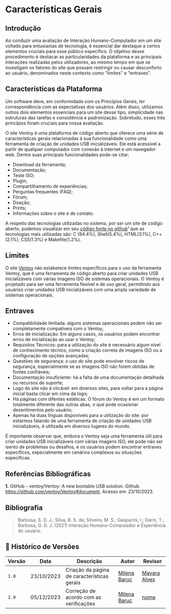 # Características Gerais

## Introdução

Ao conduzir uma avaliação de Interação Humano-Computador em um site voltado para entusiastas de tecnologia, é essencial dar destaque a certos elementos cruciais para esse público específico. O objetivo desse procedimento é destacar as particularidades da plataforma e as principais interações realizadas pelos utilizadores, ao mesmo tempo em que se investigam os fatores do site que possam restringir ou causar desconforto ao usuário, denominados neste contexto como "limites" e "entraves".

## Características da Plataforma

Um software deve, em conformidade com os Princípios Gerais, ter correspondência com as expectativas dos usuários. Além disso, utilizamos outros dois elementos essenciais para um site desse tipo, simplicidade nas estruturas das tarefas e consistência e padronização. Sobretudo, esses três princípios foram cruciais para nossa avaliação.

O site Ventoy é uma plataforma de código aberto que oferece uma série de características gerais relacionadas à sua funcionalidade como uma ferramenta de criação de unidades USB inicializáveis. Ele está acessível a partir de qualquer computador com conexão à internet e um navegador web. Dentre suas principais funcionalidades pode-se citar:

- Download da ferramenta;
- Documentação;
- Teste ISO;
- Plugin;
- Compartilhamento de experiências;
- Perguntas frequentes (FAQ);
- Fórum;
- Doação;
- Prints;
- Informações sobre o site e de contato.

A respeito das tecnologias utilizadas no sistema, por ser um site de código aberto, pudemos visualizar em seu [código fonte no github](https://github.com/ventoy/Ventoy)¹ que as tecnologias mais utilizadas são: C (84.4%), Shell(5.4%), HTML(3.1%), C++(2.1%), CSS(1.3%) e Makefile(1.2%).

## Limites

O site [Ventoy](https://www.ventoy.net/en/index.html) não estabelece limites específicos para o uso da ferramenta Ventoy, que é uma ferramenta de código aberto para criar unidades USB inicializáveis com várias imagens ISO de sistemas operacionais. O Ventoy é projetado para ser uma ferramenta flexível e de uso geral, permitindo aos usuários criar unidades USB inicializáveis com uma ampla variedade de sistemas operacionais.

## Entraves

- Compatibilidade limitada: alguns sistemas operacionais podem não ser completamente compatíveis com o Ventoy;
- Erros de inicialização: Em alguns casos, os usuários podem encontrar erros de inicialização ao usar o Ventoy;
- Requisitos Técnicos: para a utilização do site é necessário algum nível de conhecimento técnico, como a criação correta de imagens ISO ou a configuração de opções avançadas; 
- Questões de segurança: o uso do site pode envolver riscos de segurança, especialmente se as imagens ISO não forem obtidas de fontes confiáveis;
- Documentação insuficiente: há a falta de uma documentação detalhada ou recursos de suporte;
- Logo do site não é clicável: em diversos sites, para voltar para a página inicial basta clicar em cima da logo;
- Há páginas com difentes estéticas: O fórum do Ventoy é em um formato totalmente diferente das outras abas, o que pode ocasionar desentimentos pelo usuário;
- Apenas há duas línguas disponíveis para a utilização do site: por estarmos falando de uma ferramenta de criação de unidades USB inicializáveis, é utilizada em diversos lugares do mundo.

É importante observar que, embora o Ventoy seja uma ferramenta útil para criar unidades USB inicializáveis com várias imagens ISO, ele pode não ser isento de problemas ou desafios, e os usuários podem encontrar entraves específicos, especialmente em cenários complexos ou situações específicas.

## Referências Bibliográficas

**1.** GitHub - ventoy/Ventoy: A new bootable USB solution. Github. https://github.com/ventoy/Ventoy#document. Acesso em: 23/10/2023. <br/>

## Bibliografia

> Barbosa, S. D. J.; Silva, B. S. da; Silveira, M. S.; Gasparini, I.; Darin, T.; Barbosa, G. D. J. (2021) Interação Humano-Computador e Experiência do usuário. <br/>

## 📑 Histórico de Versões

| **Versão**   |   **Data**   | **Descrição** | **Autor** | **Revisor** |
|--------|---------|-----------|--------|---------|
|`1.0`| 23/10/2023 | Criação da página de características gerais | [Milena Baruc](https://github.com/MilenaBaruc)| [Mayara Alves](https://github.com/Mayara-tech)|
| `2.0`  | 05/12/2023 | Correção de acordo com as verificações | [Milena Baruc](https://github.com/MilenaBaruc) | [nome](https://github.com/) |
